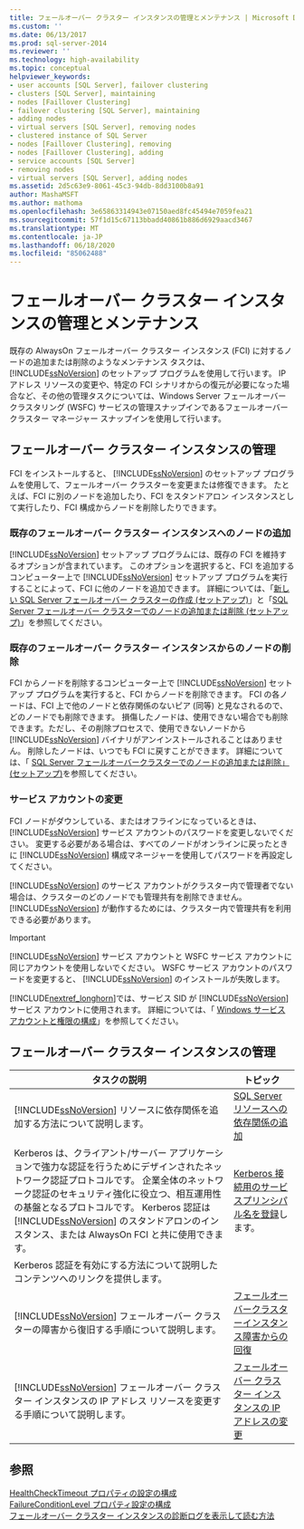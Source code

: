 ```yaml
---
title: フェールオーバー クラスター インスタンスの管理とメンテナンス | Microsoft Docs
ms.custom: ''
ms.date: 06/13/2017
ms.prod: sql-server-2014
ms.reviewer: ''
ms.technology: high-availability
ms.topic: conceptual
helpviewer_keywords:
- user accounts [SQL Server], failover clustering
- clusters [SQL Server], maintaining
- nodes [Faillover Clustering]
- failover clustering [SQL Server], maintaining
- adding nodes
- virtual servers [SQL Server], removing nodes
- clustered instance of SQL Server
- nodes [Faillover Clustering], removing
- nodes [Faillover Clustering], adding
- service accounts [SQL Server]
- removing nodes
- virtual servers [SQL Server], adding nodes
ms.assetid: 2d5c63e9-8061-45c3-94db-8dd3100b8a91
author: MashaMSFT
ms.author: mathoma
ms.openlocfilehash: 3e65863314943e07150aed8fc45494e7059fea21
ms.sourcegitcommit: 57f1d15c67113bbadd40861b886d6929aacd3467
ms.translationtype: MT
ms.contentlocale: ja-JP
ms.lasthandoff: 06/18/2020
ms.locfileid: "85062488"
---
```

# <a name="failover-cluster-instance-administration-and-maintenance"></a>フェールオーバー クラスター インスタンスの管理とメンテナンス
  既存の AlwaysOn フェールオーバー クラスター インスタンス (FCI) に対するノードの追加または削除のようなメンテナンス タスクは、[!INCLUDE[ssNoVersion](../../../includes/ssnoversion-md.md)] のセットアップ プログラムを使用して行います。 IP アドレス リソースの変更や、特定の FCI シナリオからの復元が必要になった場合など、その他の管理タスクについては、Windows Server フェールオーバー クラスタリング (WSFC) サービスの管理スナップインであるフェールオーバー クラスター マネージャー スナップインを使用して行います。  
  
## <a name="maintaining-a-failover-cluster-instance"></a>フェールオーバー クラスター インスタンスの管理  
 FCI をインストールすると、 [!INCLUDE[ssNoVersion](../../../includes/ssnoversion-md.md)] のセットアップ プログラムを使用して、フェールオーバー クラスターを変更または修復できます。 たとえば、FCI に別のノードを追加したり、FCI をスタンドアロン インスタンスとして実行したり、FCI 構成からノードを削除したりできます。  
  
### <a name="adding-a-node-to-an-existing-failover-cluster-instance"></a>既存のフェールオーバー クラスター インスタンスへのノードの追加  
 [!INCLUDE[ssNoVersion](../../../includes/ssnoversion-md.md)] セットアップ プログラムには、既存の FCI を維持するオプションが含まれています。 このオプションを選択すると、FCI を追加するコンピューター上で [!INCLUDE[ssNoVersion](../../../includes/ssnoversion-md.md)] セットアップ プログラムを実行することによって、FCI に他のノードを追加できます。 詳細については、「[新しい SQL Server フェールオーバー クラスターの作成 &#40;セットアップ&#41;](../install/create-a-new-sql-server-failover-cluster-setup.md)」と「[SQL Server フェールオーバー クラスターでのノードの追加または削除 &#40;セットアップ&#41;](../install/add-or-remove-nodes-in-a-sql-server-failover-cluster-setup.md)」を参照してください。  
  
### <a name="removing-a-node-from-an-existing-failover-cluster-instance"></a>既存のフェールオーバー クラスター インスタンスからのノードの削除  
 FCI からノードを削除するコンピューター上で [!INCLUDE[ssNoVersion](../../../includes/ssnoversion-md.md)] セットアップ プログラムを実行すると、FCI からノードを削除できます。 FCI の各ノードは、FCI 上で他のノードと依存関係のないピア (同等) と見なされるので、どのノードでも削除できます。 損傷したノードは、使用できない場合でも削除できます。ただし、その削除プロセスで、使用できないノードから [!INCLUDE[ssNoVersion](../../../includes/ssnoversion-md.md)] バイナリがアンインストールされることはありません。 削除したノードは、いつでも FCI に戻すことができます。 詳細については、「 [SQL Server フェールオーバークラスターでのノードの追加または削除」 &#40;セットアップ&#41;](../install/add-or-remove-nodes-in-a-sql-server-failover-cluster-setup.md)を参照してください。  
  
### <a name="changing-service-accounts"></a>サービス アカウントの変更  
 FCI ノードがダウンしている、またはオフラインになっているときは、 [!INCLUDE[ssNoVersion](../../../includes/ssnoversion-md.md)] サービス アカウントのパスワードを変更しないでください。 変更する必要がある場合は、すべてのノードがオンラインに戻ったときに [!INCLUDE[ssNoVersion](../../../includes/ssnoversion-md.md)] 構成マネージャーを使用してパスワードを再設定してください。  
  
 [!INCLUDE[ssNoVersion](../../../includes/ssnoversion-md.md)] のサービス アカウントがクラスター内で管理者でない場合は、クラスターのどのノードでも管理共有を削除できません。 [!INCLUDE[ssNoVersion](../../../includes/ssnoversion-md.md)] が動作するためには、クラスター内で管理共有を利用できる必要があります。  
  
> [!IMPORTANT]  
>  [!INCLUDE[ssNoVersion](../../../includes/ssnoversion-md.md)] サービス アカウントと WSFC サービス アカウントに同じアカウントを使用しないでください。 WSFC サービス アカウントのパスワードを変更すると、 [!INCLUDE[ssNoVersion](../../../includes/ssnoversion-md.md)] のインストールが失敗します。  
  
 [!INCLUDE[nextref_longhorn](../../../includes/nextref-longhorn-md.md)]では、サービス SID が [!INCLUDE[ssNoVersion](../../../includes/ssnoversion-md.md)] サービス アカウントに使用されます。 詳細については、「 [Windows サービス アカウントと権限の構成](../../../database-engine/configure-windows/configure-windows-service-accounts-and-permissions.md)」を参照してください。  
  
## <a name="administering-a-failover-cluster-instance"></a>フェールオーバー クラスター インスタンスの管理  
  
|タスクの説明|トピック|  
|----------------------|----------------|  
|[!INCLUDE[ssNoVersion](../../../includes/ssnoversion-md.md)] リソースに依存関係を追加する方法について説明します。|[SQL Server リソースへの依存関係の追加](add-dependencies-to-a-sql-server-resource.md)|  
|Kerberos は、クライアント/サーバー アプリケーションで強力な認証を行うためにデザインされたネットワーク認証プロトコルです。 企業全体のネットワーク認証のセキュリティ強化に役立つ、相互運用性の基盤となるプロトコルです。 Kerberos 認証は [!INCLUDE[ssNoVersion](../../../includes/ssnoversion-md.md)] のスタンドアロンのインスタンス、または AlwaysOn FCI と共に使用できます。|[Kerberos 接続用のサービスプリンシパル名を登録](../../../database-engine/configure-windows/register-a-service-principal-name-for-kerberos-connections.md)します。|  
|Kerberos 認証を有効にする方法について説明したコンテンツへのリンクを提供します。||  
|[!INCLUDE[ssNoVersion](../../../includes/ssnoversion-md.md)] フェールオーバー クラスターの障害から復旧する手順について説明します。|[フェールオーバークラスターインスタンス障害からの回復](recover-from-failover-cluster-instance-failure.md)|  
|[!INCLUDE[ssNoVersion](../../../includes/ssnoversion-md.md)] フェールオーバー クラスター インスタンスの IP アドレス リソースを変更する手順について説明します。|[フェールオーバー クラスター インスタンスの IP アドレスの変更](change-the-ip-address-of-a-failover-cluster-instance.md)|  
  
## <a name="see-also"></a>参照  
 [HealthCheckTimeout プロパティの設定の構成](configure-healthchecktimeout-property-settings.md)   
 [FailureConditionLevel プロパティ設定の構成](configure-failureconditionlevel-property-settings.md)   
 [フェールオーバー クラスター インスタンスの診断ログを表示して読む方法](view-and-read-failover-cluster-instance-diagnostics-log.md)  
  
  
